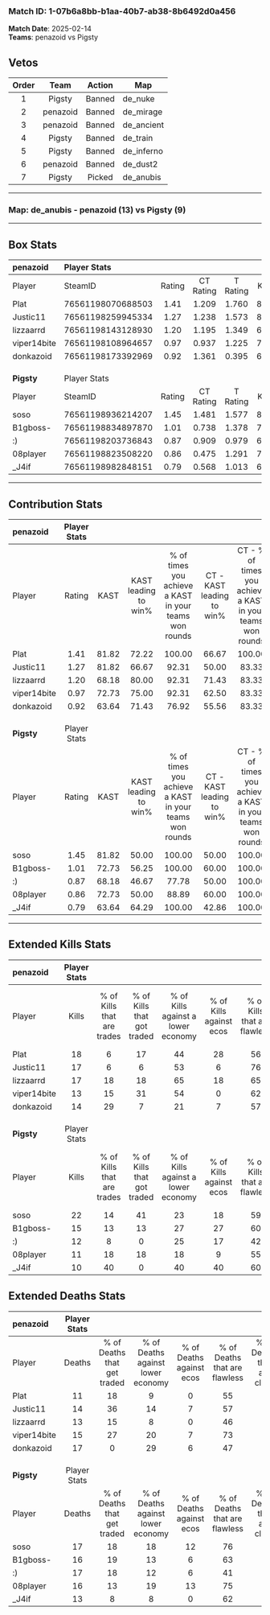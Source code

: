 ### Match ID: 1-07b6a8bb-b1aa-40b7-ab38-8b6492d0a456  
**Match Date**: 2025-02-14  
**Teams**: penazoid vs Pigsty  

## Vetos  

| Order | Team | Action | Map |
| :---: | :--: | :----: | --- |
| 1 | Pigsty | Banned | de_nuke |
| 2 | penazoid | Banned | de_mirage |
| 3 | penazoid | Banned | de_ancient |
| 4 | Pigsty | Banned | de_train |
| 5 | Pigsty | Banned | de_inferno |
| 6 | penazoid | Banned | de_dust2 |
| 7 | Pigsty | Picked | de_anubis |

---  

### **Map**: de_anubis - penazoid (13) vs Pigsty (9)  
---  

## Box Stats  

| **penazoid** | Player Stats      |        |           |          |       |       |       |         |        |      |     |
| :- | :- | :-: | :-: | :-: | :-: | :-: | :-: | :-: | :-: | :-: | :-: |
| Player       | SteamID           | Rating | CT Rating | T Rating | KAST  |  ADR  | Kills | Assists | Deaths | K/D  | HS% |
| Plat         | 76561198070688503 |  1.41  |   1.209   |  1.760   | 81.82 | 88.7  |  18   |    6    |   11   | 1.64 | 38  |
| Justic11     | 76561198259945334 |  1.27  |   1.238   |  1.573   | 81.82 | 76.5  |  17   |    8    |   14   | 1.21 | 29  |
| lizzaarrd    | 76561198143128930 |  1.20  |   1.195   |  1.349   | 68.18 | 85.8  |  17   |    4    |   13   | 1.31 | 64  |
| viper14bite  | 76561198108964657 |  0.97  |   0.937   |  1.225   | 72.73 | 64.6  |  13   |    5    |   15   | 0.87 | 46  |
| donkazoid    | 76561198173392969 |  0.92  |   1.361   |  0.395   | 63.64 | 71.7  |  14   |    6    |   17   | 0.82 | 28  |
|              |                   |        |           |          |       |       |       |         |        |      |     |
|              |                   |        |           |          |       |       |       |         |        |      |     |
|              |                   |        |           |          |       |       |       |         |        |      |     |
| **Pigsty**   | Player Stats      |        |           |          |       |       |       |         |        |      |     |
| Player       | SteamID           | Rating | CT Rating | T Rating | KAST  |  ADR  | Kills | Assists | Deaths | K/D  | HS% |
| soso         | 76561198936214207 |  1.45  |   1.481   |  1.577   | 81.82 | 100.3 |  22   |    4    |   17   | 1.29 | 81  |
| B1gboss-     | 76561198834897870 |  1.01  |   0.738   |  1.378   | 72.73 | 63.3  |  15   |    3    |   16   | 0.94 | 33  |
| :)           | 76561198203736843 |  0.87  |   0.909   |  0.979   | 68.18 | 71.4  |  12   |    6    |   17   | 0.71 | 41  |
| 08player     | 76561198823508220 |  0.86  |   0.475   |  1.291   | 72.73 | 60.7  |  11   |    6    |   16   | 0.69 | 36  |
| _J4if        | 76561198982848151 |  0.79  |   0.568   |  1.013   | 63.64 | 52.9  |  10   |    3    |   13   | 0.77 | 50  |
---  

## Contribution Stats  

| **penazoid** | Player Stats |       |                      |                                                        |                           |                                                             |                          |                                                            |
| :- | :-: | :-: | :-: | :-: | :-: | :-: | :-: | :-: |
| Player       |    Rating    | KAST  | KAST leading to win% | % of times you achieve a KAST in your teams won rounds | CT - KAST leading to win% | CT - % of times you achieve a KAST in your teams won rounds | T - KAST leading to win% | T - % of times you achieve a KAST in your teams won rounds |
| Plat         |     1.41     | 81.82 |        72.22         |                         100.00                         |           66.67           |                           100.00                            |          77.78           |                           100.00                           |
| Justic11     |     1.27     | 81.82 |        66.67         |                         92.31                          |           50.00           |                            83.33                            |          87.50           |                           100.00                           |
| lizzaarrd    |     1.20     | 68.18 |        80.00         |                         92.31                          |           71.43           |                            83.33                            |          87.50           |                           100.00                           |
| viper14bite  |     0.97     | 72.73 |        75.00         |                         92.31                          |           62.50           |                            83.33                            |          87.50           |                           100.00                           |
| donkazoid    |     0.92     | 63.64 |        71.43         |                         76.92                          |           55.56           |                            83.33                            |          100.00          |                           71.43                            |
|              |              |       |                      |                                                        |                           |                                                             |                          |                                                            |
|              |              |       |                      |                                                        |                           |                                                             |                          |                                                            |
|              |              |       |                      |                                                        |                           |                                                             |                          |                                                            |
| **Pigsty**   | Player Stats |       |                      |                                                        |                           |                                                             |                          |                                                            |
| Player       |    Rating    | KAST  | KAST leading to win% | % of times you achieve a KAST in your teams won rounds | CT - KAST leading to win% | CT - % of times you achieve a KAST in your teams won rounds | T - KAST leading to win% | T - % of times you achieve a KAST in your teams won rounds |
| soso         |     1.45     | 81.82 |        50.00         |                         100.00                         |           50.00           |                           100.00                            |          50.00           |                           100.00                           |
| B1gboss-     |     1.01     | 72.73 |        56.25         |                         100.00                         |           60.00           |                           100.00                            |          54.55           |                           100.00                           |
| :)           |     0.87     | 68.18 |        46.67         |                         77.78                          |           50.00           |                           100.00                            |          44.44           |                           66.67                            |
| 08player     |     0.86     | 72.73 |        50.00         |                         88.89                          |           60.00           |                           100.00                            |          45.45           |                           83.33                            |
| _J4if        |     0.79     | 63.64 |        64.29         |                         100.00                         |           42.86           |                           100.00                            |          85.71           |                           100.00                           |
---  

## Extended Kills Stats  

| **penazoid** | Player Stats |                            |                            |                                    |                         |                              |                                 |                                       |                    |           |
| :- | :-: | :-: | :-: | :-: | :-: | :-: | :-: | :-: | :-: | :-: |
| Player       |    Kills     | % of Kills that are trades | % of Kills that got traded | % of Kills against a lower economy | % of Kills against ecos | % of Kills that are flawless | % of Kills that are close duels | % of Kills that are assisted by flash | Pistol Round Kills | AWP Kills |
| Plat         |      18      |             6              |             17             |                 44                 |           28            |              56              |               11                |                   0                   |         1          |     0     |
| Justic11     |      17      |             6              |             6              |                 53                 |            6            |              76              |                6                |                   0                   |         0          |     0     |
| lizzaarrd    |      17      |             18             |             18             |                 65                 |           18            |              65              |                6                |                  12                   |         1          |     0     |
| viper14bite  |      13      |             15             |             31             |                 54                 |            0            |              62              |                0                |                   8                   |         1          |     0     |
| donkazoid    |      14      |             29             |             7              |                 21                 |            7            |              57              |                0                |                   0                   |         2          |     0     |
|              |              |                            |                            |                                    |                         |                              |                                 |                                       |                    |           |
|              |              |                            |                            |                                    |                         |                              |                                 |                                       |                    |           |
|              |              |                            |                            |                                    |                         |                              |                                 |                                       |                    |           |
| **Pigsty**   | Player Stats |                            |                            |                                    |                         |                              |                                 |                                       |                    |           |
| Player       |    Kills     | % of Kills that are trades | % of Kills that got traded | % of Kills against a lower economy | % of Kills against ecos | % of Kills that are flawless | % of Kills that are close duels | % of Kills that are assisted by flash | Pistol Round Kills | AWP Kills |
| soso         |      22      |             14             |             41             |                 23                 |           18            |              59              |                9                |                   0                   |         3          |     0     |
| B1gboss-     |      15      |             13             |             13             |                 27                 |           27            |              60              |                7                |                  13                   |         3          |     0     |
| :)           |      12      |             8              |             0              |                 25                 |           17            |              42              |                8                |                   0                   |         1          |     0     |
| 08player     |      11      |             18             |             18             |                 18                 |            9            |              55              |                0                |                   0                   |         0          |     4     |
| _J4if        |      10      |             40             |             0              |                 40                 |           40            |              60              |                0                |                   0                   |         0          |     0     |
## Extended Deaths Stats  

| **penazoid** | Player Stats |                             |                                   |                          |                               |                            |                           |               |
| :- | :-: | :-: | :-: | :-: | :-: | :-: | :-: | :-: |
| Player       |    Deaths    | % of Deaths that get traded | % of Deaths against lower economy | % of Deaths against ecos | % of Deaths that are flawless | % of Deaths that are close | % of Deaths while blinded | Deaths to AWP |
| Plat         |      11      |             18              |                 9                 |            0             |              55               |             9              |             0             |       0       |
| Justic11     |      14      |             36              |                14                 |            7             |              57               |             7              |             0             |       1       |
| lizzaarrd    |      13      |             15              |                 8                 |            0             |              46               |             8              |             0             |       1       |
| viper14bite  |      15      |             27              |                20                 |            7             |              73               |             0              |            13             |       2       |
| donkazoid    |      17      |              0              |                29                 |            6             |              47               |             6              |             0             |       0       |
|              |              |                             |                                   |                          |                               |                            |                           |               |
|              |              |                             |                                   |                          |                               |                            |                           |               |
|              |              |                             |                                   |                          |                               |                            |                           |               |
| **Pigsty**   | Player Stats |                             |                                   |                          |                               |                            |                           |               |
| Player       |    Deaths    | % of Deaths that get traded | % of Deaths against lower economy | % of Deaths against ecos | % of Deaths that are flawless | % of Deaths that are close | % of Deaths while blinded | Deaths to AWP |
| soso         |      17      |             18              |                18                 |            12            |              76               |             0              |             0             |       0       |
| B1gboss-     |      16      |             19              |                13                 |            6             |              63               |             6              |             6             |       0       |
| :)           |      17      |             18              |                12                 |            6             |              41               |             6              |             6             |       0       |
| 08player     |      16      |             13              |                19                 |            13            |              75               |             6              |             6             |       0       |
| _J4if        |      13      |              8              |                 8                 |            0             |              62               |             8              |             0             |       0       |
